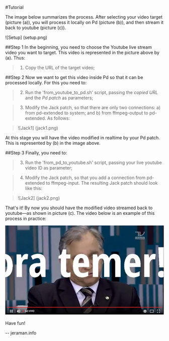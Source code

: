 #Tutorial

The image below summarizes the process. After selecting your video target (picture (a)), you will process it locally on Pd (picture (b)), and then stream it back to youtube (picture (c)).

![Setup] (setup.png)

##Step 1
In the beginning, you need to choose the Youtube live stream video you want to target. This video is represented in the picture above by (a). Thus: 

> 1. Copy the URL of the target video;

##Step 2
Now we want to get this video inside Pd so that it can be processed locally. For this you need to:

> 2. Run the 'from_youtube_to_pd.sh' script, passing the _copied URL_ and the _Pd patch_ as parameters;

> 3. Modify the Jack patch, so that there are only two connections: a) from pd-extended to system; and b) from ffmpeg-output to pd-extended. As follows:

> ![Jack1] (jack1.png)


At this stage you will have the video modified in realtime by your Pd patch. This is represented by (b) in the image above. 

##Step 3
Finally, you need to:

> 3. Run the 'from_pd_to_youtube.sh' script, passing your live youtube video ID as parameter;

> 4. Modify the Jack patch, so that you add a connection from pd-extended to ffmpeg-input. The resulting Jack patch should look like this:

> ![Jack2] (jack2.png)

That's it! By now you should have the modified video streamed back to youtube—as shown in picture (c). The video below is an example of this process in practice:

[![VIDEO](video.png)](http://www.youtube.com/watch?v=Uqnc-J1KpdI "VIDEO")

Have fun!

--
jeraman.info



